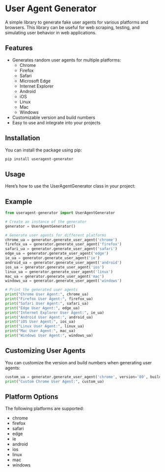 # User Agent Generator

A simple library to generate fake user agents for various platforms and browsers. This library can be useful for web scraping, testing, and simulating user behavior in web applications.

## Features

- Generates random user agents for multiple platforms:
  - Chrome
  - Firefox
  - Safari
  - Microsoft Edge
  - Internet Explorer
  - Android
  - iOS
  - Linux
  - Mac
  - Windows
- Customizable version and build numbers
- Easy to use and integrate into your projects

## Installation

You can install the package using pip:

```bash
pip install useragent-generator
```

## Usage
Here’s how to use the UserAgentGenerator class in your project:

## Example
```py
from useragent-generator import UserAgentGenerator

# Create an instance of the generator
generator = UserAgentGenerator()

# Generate user agents for different platforms
chrome_ua = generator.generate_user_agent('chrome')
firefox_ua = generator.generate_user_agent('firefox')
safari_ua = generator.generate_user_agent('safari')
edge_ua = generator.generate_user_agent('edge')
ie_ua = generator.generate_user_agent('ie')
android_ua = generator.generate_user_agent('android')
ios_ua = generator.generate_user_agent('ios')
linux_ua = generator.generate_user_agent('linux')
mac_ua = generator.generate_user_agent('mac')
windows_ua = generator.generate_user_agent('windows')

# Print the generated user agents
print("Chrome User Agent:", chrome_ua)
print("Firefox User Agent:", firefox_ua)
print("Safari User Agent:", safari_ua)
print("Edge User Agent:", edge_ua)
print("Internet Explorer User Agent:", ie_ua)
print("Android User Agent:", android_ua)
print("iOS User Agent:", ios_ua)
print("Linux User Agent:", linux_ua)
print("Mac User Agent:", mac_ua)
print("Windows User Agent:", windows_ua)
```

## Customizing User Agents
You can customize the version and build numbers when generating user agents:
```py
custom_ua = generator.generate_user_agent('chrome', version='89', build='1234')
print("Custom Chrome User Agent:", custom_ua)
```

## Platform Options
The following platforms are supported:

- chrome
- firefox
- safari
- edge
- ie
- android
- ios
- linux
- mac
- windows